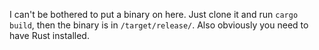 I can't be bothered to put a binary on here. Just clone it and run `cargo build`, then the binary is in `/target/release/`. Also obviously you need to have Rust installed.
